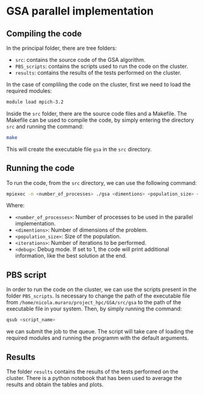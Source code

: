 # GSA parallel implementation

## Compiling the code
In the principal folder, there are tree folders:
- `src`: contains the source code of the GSA algorithm.
- `PBS_scripts`: contains the scripts used to run the code on the cluster.
- `results`: contains the results of the tests performed on the cluster.

In the case of compliling the code on the cluster, first we need to load the required modules:
```bash
module load mpich-3.2
```

Inside the `src` folder, there are the source code files and a Makefile.
The Makefile can be used to compile the code, by simply entering the directory `src` and running the command:
```bash
make
```
This will create the executable file `gsa` in the `src` directory.


## Running the code
To run the code, from the `src` directory, we can use the following command:
```bash
mpiexec -n <number_of_processes> ./gsa <dimentions> <population_size> <iterations> <debug>
```
Where:
- `<number_of_processes>`: Number of processes to be used in the parallel implementation.
- `<dimentions>`: Number of dimensions of the problem.
- `<population_size>`: Size of the population.
- `<iterations>`: Number of iterations to be performed.
- `<debug>`: Debug mode. If set to 1, the code will print additional information, like the best solution at the end.


## PBS script
In order to run the code on the cluster, we can use the scripts present in the folder `PBS_scripts`.
Is necessary to change the path of the executable file from `/home/nicola.muraro/project_hpc/GSA/src/gsa` to the path of the executable file in your system.
Then, by simply running the command:
```bash
qsub <script_name>
```
we can submit the job to the queue. The script will take care of loading the required modules and running the programm with the default arguments.


## Results
The folder `results` contains the results of the tests performed on the cluster. There is a python notebook that has been used to average the results and obtain the tables and plots.
